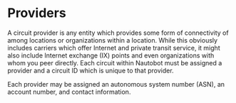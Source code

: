 # Providers

A circuit provider is any entity which provides some form of connectivity of among locations or organizations within a location. While this obviously includes carriers which offer Internet and private transit service, it might also include Internet exchange (IX) points and even organizations with whom you peer directly. Each circuit within Nautobot must be assigned a provider and a circuit ID which is unique to that provider.

Each provider may be assigned an autonomous system number (ASN), an account number, and contact information.
